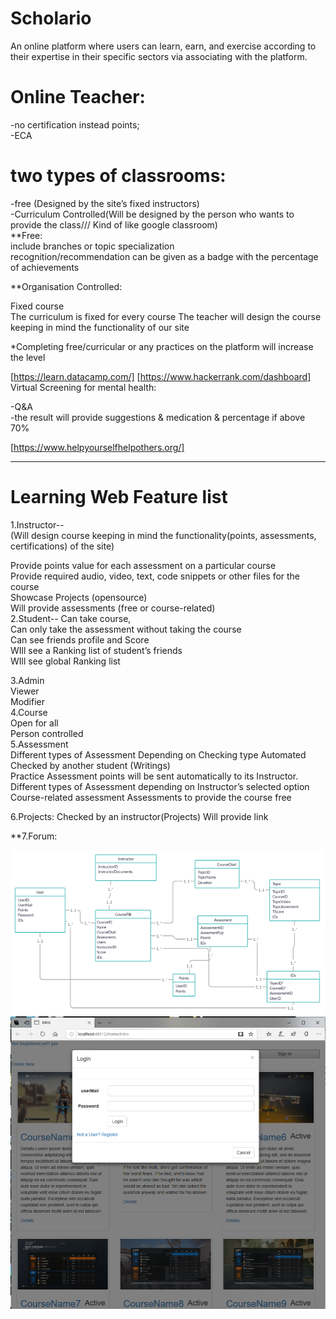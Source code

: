 # Scholario
An online platform where users can learn, earn, and exercise according to their expertise in their specific sectors via associating with the platform.

# Online Teacher:

-no certification instead points;  
-ECA  

# two types of classrooms:  
-free (Designed by the site’s fixed  instructors)  
-Curriculum Controlled(Will be designed by the person who wants to provide the class/// Kind of like google classroom)  
**Free:  
include branches or topic specialization  
recognition/recommendation can be given as a badge with the percentage of achievements  

**Organisation Controlled:  

Fixed course  
The curriculum is fixed for every course
 The teacher will design the course keeping in mind the functionality of our site  


*Completing free/curricular or any practices on the platform will increase the level  

[https://learn.datacamp.com/]
[https://www.hackerrank.com/dashboard]  
Virtual Screening for mental health:  

-Q&A  
-the result will provide suggestions & medication & percentage if above 70%

[https://www.helpyourselfhelpothers.org/]


----------------------------------------------------------------------------------------------------------------------------
# Learning Web Feature list


1.Instructor--  
(Will design course keeping in mind the functionality(points, assessments, certifications) of the site)  

Provide points value for each assessment on a particular course  
Provide required audio, video, text, code snippets or other files for the course  
Showcase Projects (opensource)  
Will provide assessments (free or course-related)  
2.Student-- 
Can take course,  
Can only take the assessment without taking the course  
Can see friends profile and Score   
WIll see a Ranking list of student’s friends   
WIll see  global Ranking list   

3.Admin  
Viewer  
Modifier  
4.Course  
Open for all  
Person controlled  
5.Assessment  
Different types of Assessment Depending on Checking type 
Automated  
Checked by another student (Writings)  
Practice Assessment points will be sent automatically to its Instructor.
Different types of Assessment depending on Instructor’s selected option
Course-related assessment
Assessments to provide the course free   


6.Projects:
Checked by an instructor(Projects)
Will provide link


**7.Forum:

![](ORM.PNG)
![](Intro.PNG)
